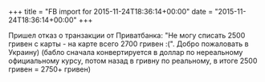 +++
title = "FB import for 2015-11-24T18:36:14+00:00"
date = "2015-11-24T18:36:14+00:00"
+++

Пришел отказ о транзакции от Приватбанка: "Не могу списать 2500 гривен с карты - на карте всего 2700 гривен :(". Добро пожаловать в Украину) (бабло сначала конвертируется в доллар по нереальному официальному курсу, потом назад в гривну по реальному, в итоге 2500 гривен = 2750+ гривен)



